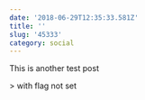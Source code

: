 ```yaml
---
date: '2018-06-29T12:35:33.581Z'
title: ''
slug: '45333'
category: social
---
```

This is another test post

&gt; with flag not set
